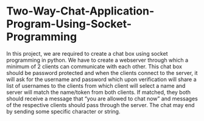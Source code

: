 # Two-Way-Chat-Application-Program-Using-Socket-Programming

In this project, we are required to create a chat box using socket programming in python. 
We have to create a webserver through which a minimum of 2 clients can communicate 
with each other. This chat box should be password protected and when the clients 
connect to the server, it will ask for the username and password which upon verification 
will share a list of usernames to the clients from which client will select a name and 
server will match the name/token from both clients. If matched, they both should receive 
a message that “you are allowed to chat now” and messages of the respective clients 
should pass through the server. The chat may end by sending some specific character or 
string.


